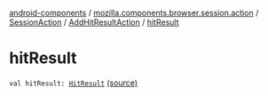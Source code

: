 [android-components](../../../index.md) / [mozilla.components.browser.session.action](../../index.md) / [SessionAction](../index.md) / [AddHitResultAction](index.md) / [hitResult](./hit-result.md)

# hitResult

`val hitResult: `[`HitResult`](../../../mozilla.components.concept.engine/-hit-result/index.md) [(source)](https://github.com/mozilla-mobile/android-components/blob/master/components/browser/state/src/main/java/mozilla/components/browser/session/action/BrowserAction.kt#L64)